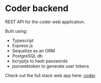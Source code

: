 # Coder backend

REST API for the coder web application.

Built using:

* Typescript
* Express js
* Sequelize as an ORM
* PostgreSQL db
* bcryptjs to hash passwords
* jsonwebtoken to generate user tokens

Check out the full stack web app here: [coder](https://coderface.uk).
